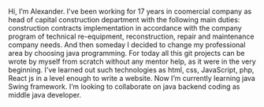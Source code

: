 Hi, I’m Alexander. I've been working for 17 years in coomercial company as head of capital construction department with the following main duties: 
construction contracts implementation in accordance with the company program of technical re-equipment, reconstruction, repair and maintenance company needs. 
And then someday I decided to change my professional area by choosing java programming. For today all this git projects can be wrote by myself from scratch without any 
mentor help, as it were in the very beginning. I've learned out such technologies as html, css, JavaScript, php, React js in a level enough to write a website. Now I’m currently learning 
java Swing framework. I’m looking to collaborate on java backend coding as middle java developer.

<!---
VIVLA/VIVLA is a ✨ special ✨ repository because its `README.md` (this file) appears on your GitHub profile.
You can click the Preview link to take a look at your changes.
--->
